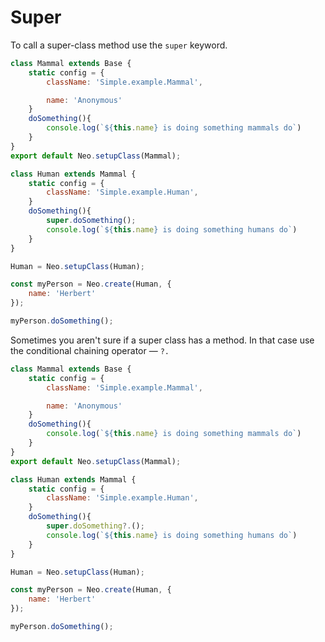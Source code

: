# Super

To call a super-class method use the `super` keyword.

```javascript readonly
class Mammal extends Base {
    static config = {
        className: 'Simple.example.Mammal',

        name: 'Anonymous'
    }
    doSomething(){
        console.log(`${this.name} is doing something mammals do`)
    }
}
export default Neo.setupClass(Mammal);
```

```javascript readonly
class Human extends Mammal {
    static config = {
        className: 'Simple.example.Human',
    }
    doSomething(){
        super.doSomething();
        console.log(`${this.name} is doing something humans do`)
    }
}

Human = Neo.setupClass(Human);

const myPerson = Neo.create(Human, {
    name: 'Herbert'
});

myPerson.doSomething();
```

Sometimes you aren't sure if a super class has a method. In that case use the
conditional chaining operator &mdash; `?.`

```javascript readonly
class Mammal extends Base {
    static config = {
        className: 'Simple.example.Mammal',

        name: 'Anonymous'
    }
    doSomething(){
        console.log(`${this.name} is doing something mammals do`)
    }
}
export default Neo.setupClass(Mammal);
```

```javascript readonly
class Human extends Mammal {
    static config = {
        className: 'Simple.example.Human',
    }
    doSomething(){
        super.doSomething?.();
        console.log(`${this.name} is doing something humans do`)
    }
}

Human = Neo.setupClass(Human);

const myPerson = Neo.create(Human, {
    name: 'Herbert'
});

myPerson.doSomething();
```
